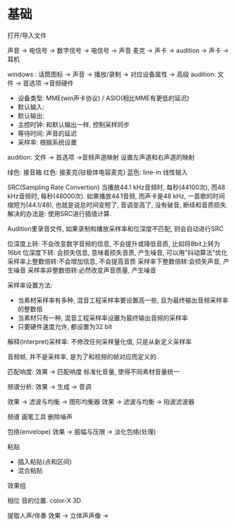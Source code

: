 # 基础




打开/导入文件


声音 -> 电信号 -> 数字信号 -> 电信号 -> 声音
麦克 -> 声卡   -> audition -> 声卡  -> 耳机

windows : 话筒图标 -> 声音 -> 播放/录制 -> 对应设备属性 -> 高级
audition: 文件 -> 首选项 ->音频硬件
- 设备类型: MME(win声卡协议) / ASIO(相比MME有更低的延迟)
- 默认输入:
- 默认输出:
- 主控时钟: 和默认输出一样, 控制采样同步
- 等待时间: 声音的延迟
- 采样率: 根据系统设置

audition: 文件 -> 首选项 ->音频声道映射
设置左声道和右声道的映射


绿色: 接音箱
红色: 接麦克(驻极体电容麦克)
蓝色: line-in 线性输入


SRC(Sampling Rate Convertion)
当播放44.1 kHz音频时, 每秒(44100次), 而48 kHz音频时, 每秒(48000次). 如果播放44.1音频, 而声卡是48 kHz, 一首歌的时间缩短为(44.1/48), 也就是说总时间变短了, 音调变高了, 没有破音, 断续和音质损失. 
解决的办法是: 使用SRC进行插值计算.

Audition里录音文件, 如果录制和播放采样率和位深度不匹配, 则会自动进行SRC


位深度上转: 不会改变数字音频的信息, 不会提升或降低音质, 比如将8bit上转为16bit
位深度下转: 会损失信息, 意味着损失音质, 产生噪音, 可以用"抖动算法"优化
采样率上整数倍转:不会增加信息, 不会提高音质
采样率下整数倍转:会损失声音, 产生噪音
采样率非整数倍转:必然改变声音质量, 产生噪音

采样率设置方法:
- 当素材采样率有多种, 混音工程采样率要设置高一些, 且为最终输出音频采样率的整数倍
- 当素材只有一种, 混音工程采样率设置为最终输出音频的采样率
- 只要硬件速度允许, 都设置为32 bit



解释(interpret)采样率: 不修改任何采样量化值, 只是从新定义采样率

音频帧, 并不是采样率, 是为了和视频的帧对应而定义的


匹配响度:
效果 -> 匹配响度
标准化音量, 使得不同素材音量统一

频谱分析:
效果 -> 生成 -> 音调

效果 -> 滤波与均衡 -> 图形均衡器
效果 -> 滤波与均衡 -> 陷波滤波器

频谱 画笔工具 删除噪声


包络(envelope)
效果 -> 振幅与压限 -> 淡化包络(处理)

粘贴
- 插入粘贴(点和区间)
- 混合粘贴

效果组


相位
音的位置. color-X 3D


提取人声/伴奏
效果 -> 立体声声像 -> 